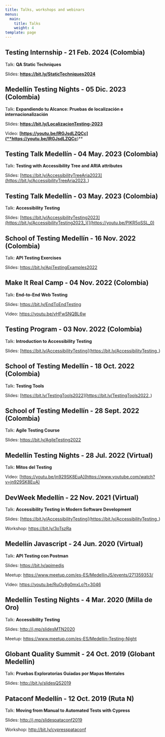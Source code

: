 ```yaml
---
title: Talks, workshops and webinars
menus:
  main:
    title: Talks
    weight: 4
template: page
---
```

## Testing Internship - 21 Feb. 2024 (Colombia)

Talk:  **QA Static Techniques**

S﻿lides: **<https://bit.ly/StaticTechniques2024>**

## Medellín Testing Nights **\-** 05 Dic. 2023 (Colombia)

Talk:  **Expandiendo tu Alcance: Pruebas de localización e internacionalización**

S﻿lides: **<https://bit.ly/LocalizacionTesting-2023>**

V﻿ideo: **\[https://youtu.be/lRGJsdLZQCc](**https://youtu.be/lRGJsdLZQCc**)**

## Testing Talk Medellín **\-** 04 May. 2023 (Colombia)

Talk:  **Testing with Accessibility Tree and ARIA attributes**

Slides: [https://bit.ly/AccessibilityTreeAria2023](https://bit.ly/AccessibilityTreeAria2023_)

## Testing Talk Medellín **\-** 03 May. 2023 (Colombia)

Talk:  **Accessibility Testing**

Slides: [https://bit.ly/AccessibilityTesting2023](https://bit.ly/AccessibilityTesting2023_)[](https://youtu.be/PlKR5oSSL_0)

## **School of Testing Medellín - 16 Nov. 2022 (Colombia)**

Talk:  **API Testing Exercises**

S﻿lides: <https://bit.ly/ApiTestingExamples2022>

## **Make It Real Camp - 04 Nov. 2022 (Colombia)**

Talk:  **End-to-End Web Testing**

Slides: <https://bit.ly/EndToEndTesting>

V﻿ideo: <https://youtu.be/vHFwSNQBL6w>

## **Testing Program - 03 Nov. 2022 (Colombia)**

Talk:  **Introduction to Accessibility Testing**

Slides: [https://bit.ly/AccessibilityTesting](https://bit.ly/AccessibilityTesting_)

## **School of Testing Medellín - 18 Oct. 2022 (Colombia)**

Talk:  **Testing Tools**

Slides: [https://bit.ly/TestingTools2022](https://bit.ly/TestingTools2022_)

## **School of Testing Medellín - 28 Sept. 2022 (Colombia)**

Talk:  **Agile Testing Course**

Slides: <https://bit.ly/AgileTesting2022>

## **Medellín Testing Nights - 28 Jul. 2022 (Virtual)**

Talk:  **Mitos del Testing**

Video: [https://youtu.be/jn929SK8EuA](https://www.youtube.com/watch?v=jn929SK8EuA)

## **DevWeek Medellín - 22 Nov. 2021 (Virtual)**

Talk: **Accessibility Testing in Modern Software Development**

Slides: [https://bit.ly/AccessibilityTesting](https://bit.ly/AccessibilityTesting_)

Workshop: <https://bit.ly/3oTszRa>

## **Medellín Javascript - 24 Jun. 2020 (Virtual)**

Talk: **API Testing con Postman**

Slides: <https://bit.ly/apimedjs>

Meetup: [](https://www.meetup.com/es-ES/Medellin-Testing-Night)<https://www.meetup.com/es-ES/MedellinJS/events/271359353/>

Video: <https://youtu.be/RuOy8g0mxLo?t=3046>

## **Medellín Testing Nights - 4 Mar. 2020 (Milla de Oro)**

Talk: **Accessibility Testing**

Slides: <http://j.mp/slidesMTN2020>

Meetup: <https://www.meetup.com/es-ES/Medellin-Testing-Night>

## **Globant Quality Summit - 24 Oct. 2019 (Globant Medellín)**

Talk: **Pruebas Exploratorias Guiadas por Mapas Mentales**

Slides: <http://bit.ly/slidesQS2019>

## **Pataconf Medellín - 12 Oct. 2019 (Ruta N)**

Talk: **Moving from Manual to Automated Tests with Cypress**

Slides: <http://j.mp/slidespataconf2019>

Workshop: <http://bit.ly/cypresspataconf>